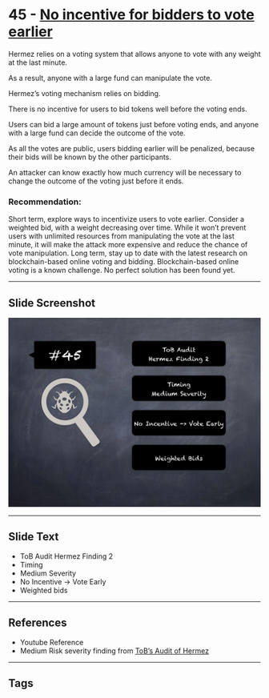 
# 45 - [No incentive for bidders to vote earlier](./No%20incentive%20for%20bidders%20to%20vote%20earlier.md)

Hermez relies on a voting system that allows anyone to vote with any weight at the last minute. 

As a result, anyone with a large fund can manipulate the vote. 

Hermez’s voting mechanism relies on bidding. 

There is no incentive for users to bid tokens well before the voting ends. 

Users can bid a large amount of tokens just before voting ends, and anyone with a large fund can decide the outcome of the vote. 

As all the votes are public, users bidding earlier will be penalized, because their bids will be known by the other participants. 

An attacker can know exactly how much currency will be necessary to change the outcome of the voting just before it ends.

### Recommendation:
Short term, explore ways to incentivize users to vote earlier. Consider a weighted bid, with a weight decreasing over time. While it won’t prevent users with unlimited resources from manipulating the vote at the last minute, it will make the attack more expensive and reduce the chance of vote manipulation. Long term, stay up to date with the latest research on blockchain-based online voting and bidding. Blockchain-based online voting is a known challenge. No perfect solution has been found yet.
___
## Slide Screenshot
![045.jpg](../../images/7.%20Audit%20Findings%20101/045.jpg)
___
## Slide Text
- ToB Audit Hermez Finding 2
- Timing
- Medium Severity
- No Incentive -> Vote Early
- Weighted bids
___
## References
- Youtube Reference
- Medium Risk severity finding from [ToB’s Audit of Hermez](https://github.com/trailofbits/publications/blob/master/reviews/hermez.pdf)
___
## Tags
